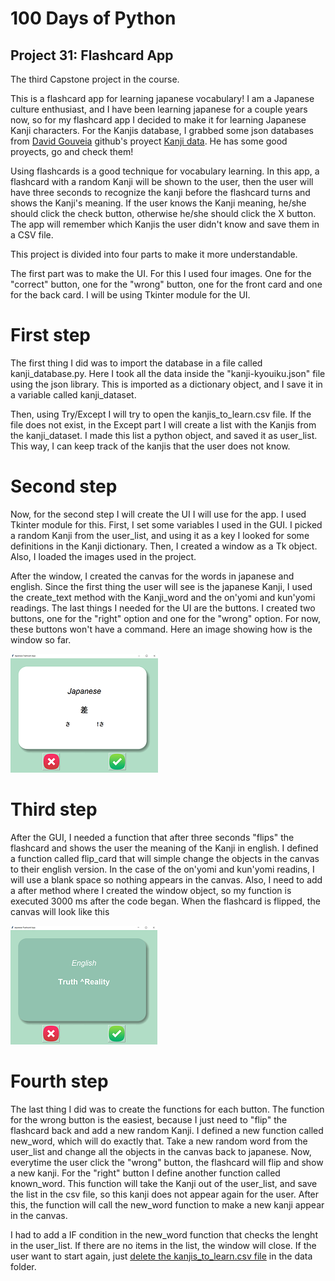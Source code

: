 # 100 Days of Python
## Project 31: Flashcard App

The third Capstone project in the course.

This is a flashcard app for learning japanese vocabulary!
I am a Japanese culture enthusiast, and I have been learning japanese for a couple years now, so for my flashcard app I decided to make it for learning Japanese Kanji characters.
For the Kanjis database, I grabbed some json databases from [David Gouveia](https://github.com/davidluzgouveia) github's proyect [Kanji data](https://github.com/davidluzgouveia/kanji-data). He has some good proyects, go and check them!

Using flashcards is a good technique for vocabulary learning. In this app, a flashcard with a random Kanji will be shown to the user, then the user will have three seconds to recognize the kanji before the flashcard turns and shows the Kanji's meaning. If the user knows the Kanji meaning, he/she should click the check button, otherwise he/she should click the X button. The app will remember which Kanjis the user didn't know and save them in a CSV file. 

This project is divided into four parts to make it more understandable. 

The first part was to make the UI. For this I used four images. One for the "correct" button, one for the "wrong" button, one for the front card and one for the back card.
I will be using Tkinter module for the UI.

# First step
The first thing I did was to import the database in a file called kanji_database.py. Here I took all the data inside the "kanji-kyouiku.json" file using the json library. This is imported as a dictionary object, and I save it in a variable called kanji_dataset.

Then, using Try/Except I will try to open the kanjis_to_learn.csv file. If the file does not exist, in the Except part I will create a list with the Kanjis from the kanji_dataset.
I made this list a python object, and saved it as user_list. This way, I can keep track of the kanjis that the user does not know.

# Second step
Now, for the second step I will create the UI I will use for the app. I used Tkinter module for this. First, I set some variables I used in the GUI. I picked a random Kanji from the user_list, and using it as a key I looked for some definitions in the Kanji dictionary. Then, I created a window as a Tk object. Also, I loaded the images used in the project.

After the window, I created the canvas for the words in japanese and english. Since the first thing the user will see is the japanese Kanji, I used the create_text method with the Kanji_word and the on'yomi and kun'yomi readings. The last things I needed for the UI are the buttons. I created two buttons, one for the "right" option and one for the "wrong" option. For now, these buttons won't have a command. Here an image showing how is the window so far.

![FlashCard example](./flashcard_example.png "Flashcard APP example")

# Third step
After the GUI, I needed a function that after three seconds "flips" the flashcard and shows the user the meaning of the Kanji in english.
I defined a function called flip_card that will simple change the objects in the canvas to their english version. In the case of the on'yomi and kun'yomi readins, I will use a blank space so nothing appears in the canvas. Also, I need to add a after method where I created the window object, so my function is executed 3000 ms after the code began.
When the flashcard is flipped, the canvas will look like this

![FlashCard example](./flashcard_example2.png "Flashcard APP example")

# Fourth step

The last thing I did was to create the functions for each button. The function for the wrong button is the easiest, because I just need to "flip" the flashcard back and add a new random Kanji. I defined a new function called new_word, which will do exactly that. Take a new random word from the user_list and change all the objects in the canvas back to japanese. Now, everytime the user click the "wrong" button, the flashcard will flip and show a new kanji.
For the "right" button I define another function called known_word. This function will take the Kanji out of the user_list, and save the list in the csv file, so this kanji does not appear again for the user. After this, the function will call the new_word function to make a new kanji appear in the canvas. 

I had to add a IF condition in the new_word function that checks the lenght in the user_list. If there are no items in the list, the window will close.
If the user want to start again, just <ins>delete the kanjis_to_learn.csv file</ins> in the data folder.
